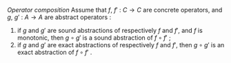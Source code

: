 *Operator composition*
Assume that $f, \ f' \ : \ C \rightarrow C$ are concrete operators, and $g, \ g' \ : \ A \rightarrow A$ are abstract operators : 
1. if $g$ and $g'$ are sound abstractions of respectively $f$ and $f'$, and $f$ is monotonic, then $g \circ g'$ is a sound abstraction of $f \circ f'$ ;
2. if $g$ and $g'$ are exact abstractions of respectively $f$ and $f'$, then $g \circ g'$ is an exact abstraction of $f \circ f'$ .